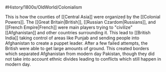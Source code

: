 #History/1800s/OldWorld/Colonialism 

This is how the counties of [[Central Asia]] were organized by the [[Colonial Powers]]. The [[Great Britain|British]], [[Russian Czardom|Russians]], and [[French Empire|French]] were main players trying to "civilize" [[Afghanistan]] and other countries surrounding it. This lead to [[British India]] taking control of areas like Punjab and sending people into Afghanistan to create a puppet leader. After a few failed attempts, the British were able to get large amounts of ground. This created borders which separated Afghanistan from modern day Pakistan, though they did not take into account ethnic divides leading to conflicts which still happen in modern day. 